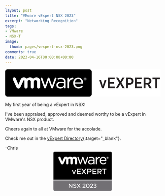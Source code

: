 ```yaml
---
layout: post
title: "VMware vExpert NSX 2023" 
excerpt: "Networking Recognition"
tags: 
- VMware
- NSX-T
image:
  thumb: pages/vexpert-nsx-2023.png
comments: true
date: 2023-04-16T00:00:00+00:00
---
```

<img style="display: block; margin-left: auto; margin-right: auto;" alt="VMware vExpert" src="/images/vmware-vexpert/vexpert.png">
<br>
My first year of being a vExpert in NSX!

I've been appraised, approved and deemed worthy to be a vExpert in VMware's NSX product.

Cheers again to all at VMware for the accolade.

Check me out in the [vExpert Directory](https://vexpert.vmware.com/directory/5800){:target="_blank"}.

-Chris 
<br>
<img style="display: block; margin-left: auto; margin-right: auto;" alt="VMware vExpert 2023" src="/images/pages/vexpert-nsx-2023.png">